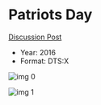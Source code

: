 # Patriots Day

[Discussion Post](https://www.avsforum.com/threads/bass-eq-for-filtered-movies.2995212/post-58318106)

* Year: 2016
* Format: DTS:X

![img 0](https://i.imgur.com/afTeiRH.jpg)

![img 1](https://i.imgur.com/7UyEK4q.jpg)

